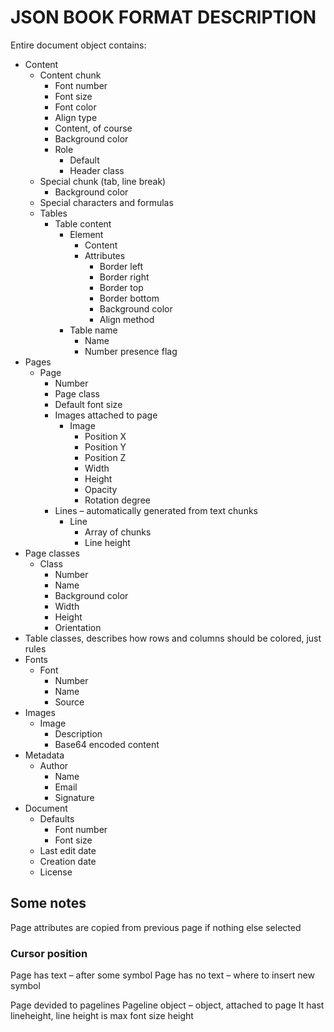 # JSON BOOK FORMAT DESCRIPTION

Entire document object contains:
*	Content
    *	Content chunk 
        *	Font number
        *	Font size
        *	Font color
        *	Align type
        *	Content, of course
        *	Background color
        *	Role
            *	Default
            *	Header class
    *	Special chunk (tab, line break)
        *	Background color
    *	Special characters and formulas
    *	Tables
        *	Table content
            *	Element
                *	Content
                *	Attributes
                    *	Border left
                    *	Border right
                    *	Border top
                    *	Border bottom
                    *	Background color
                    *	Align method
             *	Table name
                  *	Name
                  *	Number presence flag
*	Pages
    *	Page
        *	Number
        *	Page class
        *	Default font size
        *	Images attached to page
            *	Image
                *	Position X
                *	Position Y
                *	Position Z
                *	Width
                *	Height
                *	Opacity
                *	Rotation degree
        *	Lines – automatically generated from text chunks
            *	Line
                *	Array of chunks
                *	Line height
*	Page classes
    *	Class
        *	Number
        *	Name
        *	Background color
        *	Width
        *	Height
        *	Orientation
*	Table classes, describes how rows and columns should be colored, just rules
*	Fonts
    *	Font
        *	Number 
        *	Name
        *	Source
*	Images
    *	Image
        *	Description
        *	Base64 encoded content
*	Metadata
    *	Author
        *	Name
        *	Email
        *	Signature
*	Document
    *	Defaults
        *	Font number
        *	Font size
    *	Last edit date
    *	Creation date
    *	License 


## Some notes

Page attributes are copied from previous page if nothing else selected

### Cursor position
Page has text – after some symbol
Page has no text – where to insert new symbol

Page devided to pagelines
Pageline object – object, attached to page
It hast lineheight, line height is max font size height



